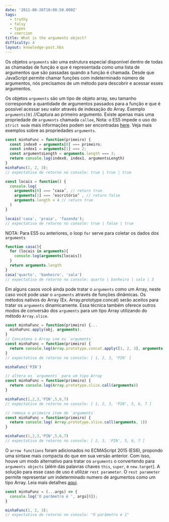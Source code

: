 ```yaml
---
date: '2011-08-26T10:08:50.000Z'
tags:
  - truthy
  - falsy
  - types
  - coercion
title: What is the arguments object?
difficulty: 4
layout: knowledge-post.hbs
---
```


Os objetos `arguments` são uma estrutura especial disponível dentro de todas as chamadas de função e que é representada como uma lista de argumentos que são passadas quando a função é chamada. Desde que JavaScript permite chamar funções com indeterminado número de argumentos, nós precisamos de um método para descobrir e acessar esses argumentos.

Os objetos `arguments` são um tipo de objeto array, seu tamanho corresponde a quantidade de argumentos passados para a função e que é possível acessar seu valor através de indexação do Array. Exemplo `arguments[0]` //Captura ao primeiro argumento. Existe apenas mais uma propriedade de `arguments` chamada `callee`, Nota: o ES5 impede o uso do `strict mode` mais informações podem ser encontradas [here](https://developer.mozilla.org/en-US/docs/Web/JavaScript/Reference/Functions/arguments/callee). Veja mais exemplos sobre as propriedades `arguments`.

```js
const minhaFunc = function(primeiro) {
  const index0 = arguments[0] === primeiro;
  const index1 = arguments[1] === 2;
  const argumentsLength = arguments.length === 3;
  return console.log(index0, index1, argumentsLength)
}
minhaFunc(1, 2, 3);
// expectativa de retorno no console: true | true | true
```
```js
const locais = function() {
  console.log(
    arguments[0] === ‘casa’, // return true
    arguments[1] === ‘escritório’ , // return false
    arguments.length < 4 // return true
  )
}

locais('casa', 'praia', 'fazenda');
// expectativa de retorno no console: true | false | true
```

NOTA: Para ES5 ou anteriores, o loop `for` serve para coletar os dados dos `arguments`

```js
function casa(){
  for (locais in arguments){
    console.log(arguments[locais])
  }
  return arguments.length
}
casa('quarto', 'banheiro', 'sala')
// expectativa de retorno no console: quarto | banheiro | sala | 3
```
Em alguns casos você ainda pode tratar o `arguments` como um Array, neste caso você pode usar o `arguments` através de funções dinâmicas. Os métodos nativos do Array (Ex. Array.prototype.concat) serão aceitos para tratar os `arguments` dinamicamente. Essa técnica também oferece outros modos de conversão dos `arguments` para um tipo Array utilizando do método `Array.slice`.

```js
const minhaFunc = function(primeiro) {...
  minhaFunc.apply(obj, arguments).
}
// Concatena o Array com os `arguments`
const minhaFunc = function(primeiro) {
  return console.log(Array.prototype.concat.apply([1, 2, 3], arguments))
}
// expectativa de retorno no console: [ 1, 2, 3, 'PIN' ]

minhaFunc('PIN')

// altera os `arguments` para um tipo Array
const minhaFunc = function(primeiro) {
  return console.log(Array.prototype.slice.call(arguments))
}

minhaFunc(1,2,3,'PIN',5,6,7)
// expectativa de retorno no console: [ 1, 2, 3, 'PIN', 5, 6, 7 ]

// remova o primeiro item de `arguments`
const minhaFunc = function(primeiro) {
  return console.log( Array.prototype.slice.call(arguments, 1))
}

minhaFunc(1,2,3,'PIN',5,6,7)
// expectativa de retorno no console: [ 2, 3, 'PIN', 5, 6, 7 ]

```

O `arrow functions` foram adicionados no ECMAScript 2015 (ES6), propondo uma sintaxe mais compacta do que em sua versão anterior. Com isso, houve um modo alternativo para tratar os `arguments` o convertendo para `arguments objects` (além das palavras chaves `this`, `super`, e `new.target`). A solução para esse caso de uso é utilizar `rest parameter`. O `rest parameter` permite representar um indeterminado numero de argumentos como um tipo Array. Leia mais detalhes [aqui](https://developer.mozilla.org/en-US/docs/Web/JavaScript/Reference/Functions/rest_parameters).

```js
const minhaFunc = (...args) => {
  console.log('O parâmetro é ', args[0]);
}

minhaFunc(1, 2, 3);
// expectativa de retorno no console: "O parâmetro é 1"

```
